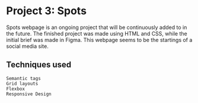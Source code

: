 # Project 3: Spots

Spots webpage is an ongoing project that will be continuously added to in the future. The finished project was made using HTML and CSS, while the initial brief was made in Figma. This webpage seems to be the startings of a social media site.

## Techniques used

    Semantic tags
    Grid layouts
    Flexbox
    Responsive Design
